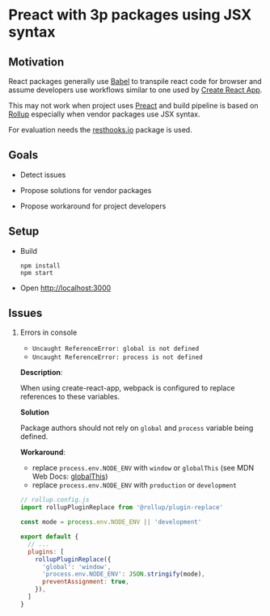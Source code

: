 # Preact with 3p packages using JSX syntax


## Motivation

React packages generally use [Babel](https://babeljs.io/) to transpile react code for browser and assume developers use workflows similar to one used by [Create React App](https://create-react-app.dev/).

This may not work when project uses [Preact](http://preactjs.com/) and build pipeline is based on [Rollup](https://rollupjs.org/) especially when vendor packages use JSX syntax.


For evaluation needs the [resthooks.io](https://resthooks.io/) package is used.


## Goals

- Detect issues

- Propose solutions for vendor packages

- Propose workaround for project developers


## Setup

- Build
  ```console
  npm install
  npm start
  ```

- Open <http://localhost:3000>


## Issues

1.  Errors in console 

    - `Uncaught ReferenceError: global is not defined`
    - `Uncaught ReferenceError: process is not defined`

    **Description**:
    
    When using create-react-app, webpack is configured to replace references to these variables.

    **Solution**

    Package authors should not rely on `global` and `process` variable being defined.

    **Workaround**:
    
    - replace `process.env.NODE_ENV` with `window` or `globalThis` (see MDN Web Docs: [globalThis](https://developer.mozilla.org/en-US/docs/Web/JavaScript/Reference/Global_Objects/globalThis))
    - replace `process.env.NODE_ENV` with `production` or `development`

    ```js
    // rollup.config.js
    import rollupPluginReplace from '@rollup/plugin-replace'

    const mode = process.env.NODE_ENV || 'development'

    export default {
      // ...
      plugins: [
        rollupPluginReplace({
          'global': 'window',
          'process.env.NODE_ENV': JSON.stringify(mode),
          preventAssignment: true,
        }),
      ]
    }
    ```
